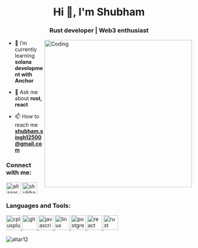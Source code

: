 <h1 align="center">Hi 👋, I'm Shubham</h1>
<h3 align="center">Rust developer | Web3 enthusiast</h3>
<img align="right" alt="Coding" width="400" src="https://cdn.dribbble.com/users/1162077/screenshots/3848914/programmer.gif">

- 🌱 I’m currently learning **solana development with Anchor**

- 💬 Ask me about **rust, react**

- 📫 How to reach me **shubham.singh12500@gmail.com**

<h3 align="left">Connect with me:</h3>
<p align="left">
<a href="https://twitter.com/altaaar" target="blank"><img align="center" src="https://i.imgur.com/wMFx5fw.png" alt="altaaar" height="30" width="40" /></a>
<a href="https://linkedin.com/in/shubham-singh12" target="blank"><img align="center" src="https://i.imgur.com/tbEBpuM.png" alt="shubham-singh-5a533bb9" height="30" width="40" /></a>
</p>

<h3 align="left">Languages and Tools:</h3>
<p align="left"> <a href="https://www.w3schools.com/cpp/" target="_blank" rel="noreferrer"> <img src="https://i.imgur.com/aicmUw4.png" alt="cplusplus" width="40" height="40"/> </a> <a href="https://git-scm.com/" target="_blank" rel="noreferrer"> <img src="https://www.vectorlogo.zone/logos/git-scm/git-scm-icon.svg" alt="git" width="40" height="40"/> </a> <a href="https://developer.mozilla.org/en-US/docs/Web/JavaScript" target="_blank" rel="noreferrer"> <img src="https://i.imgur.com/8aLGjvC.png" alt="javascript" width="40" height="40"/> </a> <a href="https://www.linux.org/" target="_blank" rel="noreferrer"> <img src="https://i.imgur.com/0dt3oYM.png" alt="linux" width="40" height="40"/> </a> <a href="https://www.postgresql.org" target="_blank" rel="noreferrer"> <img src="https://i.imgur.com/fmmwMJr.png" alt="postgresql" width="40" height="40"/> </a> <a href="https://reactjs.org/" target="_blank" rel="noreferrer"> <img src="https://i.imgur.com/GLg3MlL.png" alt="react" width="40" height="40"/> </a> <a href="https://www.rust-lang.org" target="_blank" rel="noreferrer"> <img src="https://i.imgur.com/MRZ0Q8O.png" alt="rust" width="40" height="40"/> </a> </p>

<p><img align="center" src="https://github-readme-stats.vercel.app/api/top-langs?username=altar12&show_icons=true&locale=en&layout=compact" alt="altar12" /></p>
